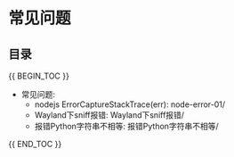 # 常见问题

## 目录

{{ BEGIN_TOC }}
- 常见问题:
  - nodejs ErrorCaptureStackTrace(err): node-error-01/
  - Wayland下sniff报错: Wayland下sniff报错/
  - 报错Python字符串不相等: 报错Python字符串不相等/

    
{{ END_TOC }}